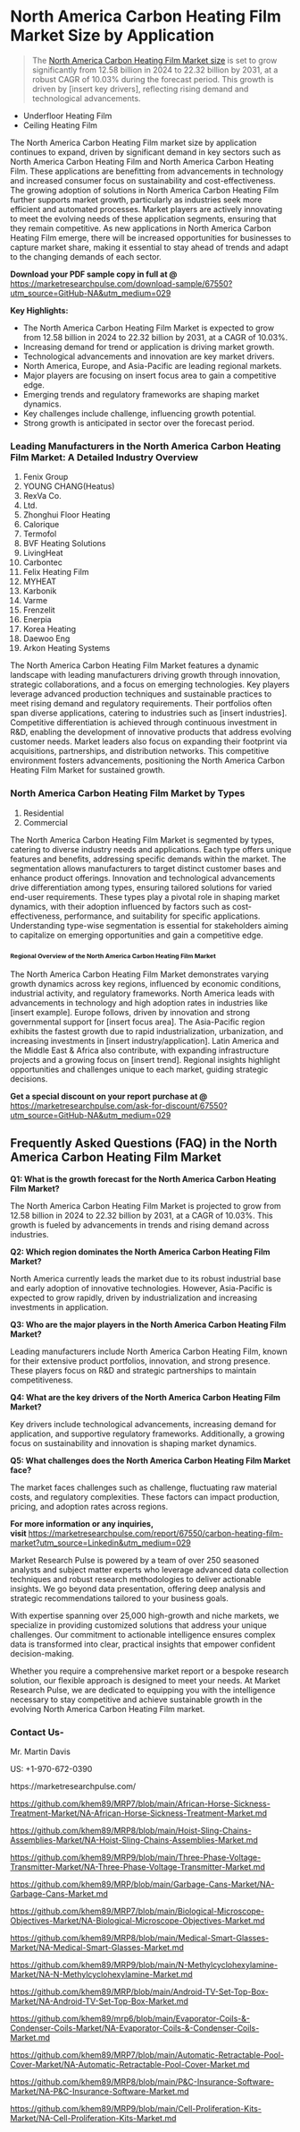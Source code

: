<h1>North America Carbon Heating Film Market&nbsp;Size by Application</h1><blockquote><p>The <a href="https://marketresearchpulse.com/download-sample/67550?utm_source=GitHub-NA&amp;utm_medium=029">North America Carbon Heating Film Market size</a> is set to grow significantly from 12.58 billion in 2024 to 22.32 billion by 2031, at a robust CAGR of 10.03% during the forecast period. This growth is driven by [insert key drivers], reflecting rising demand and technological advancements.</p></blockquote><ul><li>Underfloor Heating Film<li> Ceiling Heating Film</li></ul><p>The North America Carbon Heating Film market size by application continues to expand, driven by significant demand in key sectors such as North America Carbon Heating Film and North America Carbon Heating Film. These applications are benefitting from advancements in technology and increased consumer focus on sustainability and cost-effectiveness. The growing adoption of solutions in North America Carbon Heating Film further supports market growth, particularly as industries seek more efficient and automated processes. Market players are actively innovating to meet the evolving needs of these application segments, ensuring that they remain competitive. As new applications in North America Carbon Heating Film emerge, there will be increased opportunities for businesses to capture market share, making it essential to stay ahead of trends and adapt to the changing demands of each sector.</p><p><strong>Download your PDF sample copy in full at @ </strong><a href="https://marketresearchpulse.com/download-sample/67550?utm_source=GitHub-NA&amp;utm_medium=029">https://marketresearchpulse.com/download-sample/67550?utm_source=GitHub-NA&amp;utm_medium=029</a></p><p><strong>Key Highlights: </strong></p><ul><li>The North America Carbon Heating Film Market is expected to grow from 12.58 billion in 2024 to 22.32 billion by 2031, at a CAGR of 10.03%.</li><li>Increasing demand for trend or application is driving market growth.</li><li>Technological advancements and innovation are key market drivers.</li><li>North America, Europe, and Asia-Pacific are leading regional markets.</li><li>Major players are focusing on insert focus area to gain a competitive edge.</li><li>Emerging trends and regulatory frameworks are shaping market dynamics.</li><li>Key challenges include challenge, influencing growth potential.</li><li>Strong growth is anticipated in sector over the forecast period.</li></ul><h3>Leading Manufacturers in the North America Carbon Heating Film Market: A Detailed Industry Overview</h3><ol><li>Fenix Group</li><li>YOUNG CHANG(Heatus)</li><li>RexVa Co.</li><li>Ltd.</li><li>Zhonghui Floor Heating</li><li>Calorique</li><li>Termofol</li><li>BVF Heating Solutions</li><li>LivingHeat</li><li>Carbontec</li><li>Felix Heating Film</li><li>MYHEAT</li><li>Karbonik</li><li>Varme</li><li>Frenzelit</li><li>Enerpia</li><li>Korea Heating</li><li>Daewoo Eng</li><li>Arkon Heating Systems</li></ol><div class="flex max-w-full flex-col flex-grow"><div class="min-h-8 text-message flex w-full flex-col items-end gap-2 whitespace-normal break-words [.text-message+&amp;]:mt-5" dir="auto" data-message-author-role="assistant" data-message-id="fd8432e4-4910-450d-b182-61b7bfb0a01f" data-message-model-slug="gpt-4o"><div class="flex w-full flex-col gap-1 empty:hidden first:pt-[3px]"><div class="markdown prose w-full break-words dark:prose-invert light"><p>The North America Carbon Heating Film Market features a dynamic landscape with leading manufacturers driving growth through innovation, strategic collaborations, and a focus on emerging technologies. Key players leverage advanced production techniques and sustainable practices to meet rising demand and regulatory requirements. Their portfolios often span diverse applications, catering to industries such as [insert industries]. Competitive differentiation is achieved through continuous investment in R&amp;D, enabling the development of innovative products that address evolving customer needs. Market leaders also focus on expanding their footprint via acquisitions, partnerships, and distribution networks. This competitive environment fosters advancements, positioning the North America Carbon Heating Film Market for sustained growth.</p></div></div></div></div><h3>North America Carbon Heating Film Market by Types</h3><ol><li>Residential<li> Commercial</li></ol><div class="flex max-w-full flex-col flex-grow"><div class="min-h-8 text-message flex w-full flex-col items-end gap-2 whitespace-normal break-words [.text-message+&amp;]:mt-5" dir="auto" data-message-author-role="assistant" data-message-id="084470be-0bb7-4664-bddf-5156b4f41249" data-message-model-slug="gpt-4o-mini"><div class="flex w-full flex-col gap-1 empty:hidden first:pt-[3px]"><div class="markdown prose w-full break-words dark:prose-invert light"><p>The North America Carbon Heating Film Market is segmented by types, catering to diverse industry needs and applications. Each type offers unique features and benefits, addressing specific demands within the market. The segmentation allows manufacturers to target distinct customer bases and enhance product offerings. Innovation and technological advancements drive differentiation among types, ensuring tailored solutions for varied end-user requirements. These types play a pivotal role in shaping market dynamics, with their adoption influenced by factors such as cost-effectiveness, performance, and suitability for specific applications. Understanding type-wise segmentation is essential for stakeholders aiming to capitalize on emerging opportunities and gain a competitive edge.</p></div></div></div></div><h3><span style="font-size: 11px;">Regional Overview of the North America Carbon Heating Film Market</span></h3><div class="flex max-w-full flex-col flex-grow"><div class="min-h-8 text-message flex w-full flex-col items-end gap-2 whitespace-normal break-words [.text-message+&amp;]:mt-5" dir="auto" data-message-author-role="assistant" data-message-id="e9038762-ce64-4e30-91c9-9bd413514231" data-message-model-slug="gpt-4o-mini"><div class="flex w-full flex-col gap-1 empty:hidden first:pt-[3px]"><div class="markdown prose w-full break-words dark:prose-invert light"><p>The North America Carbon Heating Film Market demonstrates varying growth dynamics across key regions, influenced by economic conditions, industrial activity, and regulatory frameworks. North America leads with advancements in technology and high adoption rates in industries like [insert example]. Europe follows, driven by innovation and strong governmental support for [insert focus area]. The Asia-Pacific region exhibits the fastest growth due to rapid industrialization, urbanization, and increasing investments in [insert industry/application]. Latin America and the Middle East &amp; Africa also contribute, with expanding infrastructure projects and a growing focus on [insert trend]. Regional insights highlight opportunities and challenges unique to each market, guiding strategic decisions.</p></div></div></div></div><p><strong>Get a special discount on your report purchase at @ </strong><a href="https://marketresearchpulse.com/ask-for-discount/67550?utm_source=GitHub-NA&amp;utm_medium=029">https://marketresearchpulse.com/ask-for-discount/67550?utm_source=GitHub-NA&amp;utm_medium=029</a></p><h2>Frequently Asked Questions (FAQ) in the North America Carbon Heating Film Market</h2><p><strong>Q1: What is the growth forecast for the North America Carbon Heating Film Market?</strong></p><p>The North America Carbon Heating Film Market is projected to grow from 12.58 billion in 2024 to 22.32 billion by 2031, at a CAGR of 10.03%. This growth is fueled by advancements in trends and rising demand across industries.</p><p><strong>Q2: Which region dominates the North America Carbon Heating Film Market?</strong></p><p>North America currently leads the market due to its robust industrial base and early adoption of innovative technologies. However, Asia-Pacific is expected to grow rapidly, driven by industrialization and increasing investments in application.</p><p><strong>Q3: Who are the major players in the North America Carbon Heating Film Market?</strong></p><p>Leading manufacturers include North America Carbon Heating Film, known for their extensive product portfolios, innovation, and strong presence. These players focus on R&amp;D and strategic partnerships to maintain competitiveness.</p><p><strong>Q4: What are the key drivers of the North America Carbon Heating Film Market?</strong></p><p>Key drivers include technological advancements, increasing demand for application, and supportive regulatory frameworks. Additionally, a growing focus on sustainability and innovation is shaping market dynamics.</p><p><strong>Q5: What challenges does the North America Carbon Heating Film Market face?</strong></p><p>The market faces challenges such as challenge, fluctuating raw material costs, and regulatory complexities. These factors can impact production, pricing, and adoption rates across regions.</p><p><strong>For more information or any inquiries, visit&nbsp;</strong><a href="https://marketresearchpulse.com/report/67550/carbon-heating-film-market?utm_source=Linkedin&utm_medium=029">https://marketresearchpulse.com/report/67550/carbon-heating-film-market?utm_source=Linkedin&utm_medium=029</a></p><p>Market Research Pulse is powered by a team of over 250 seasoned analysts and subject matter experts who leverage advanced data collection techniques and robust research methodologies to deliver actionable insights. We go beyond data presentation, offering deep analysis and strategic recommendations tailored to your business goals.</p><p>With expertise spanning over 25,000 high-growth and niche markets, we specialize in providing customized solutions that address your unique challenges. Our commitment to actionable intelligence ensures complex data is transformed into clear, practical insights that empower confident decision-making.</p><p>Whether you require a comprehensive market report or a bespoke research solution, our flexible approach is designed to meet your needs. At Market Research Pulse, we are dedicated to equipping you with the intelligence necessary to stay competitive and achieve sustainable growth in the evolving North America Carbon Heating Film market.</p><h3><strong>Contact Us-</strong></h3><p>Mr. Martin Davis</p><p>US: +1-970-672-0390</p><p>https://marketresearchpulse.com/</p><p><a href="https://github.com/khem89/MRP7/blob/main/African-Horse-Sickness-Treatment-Market/NA-African-Horse-Sickness-Treatment-Market.md">https://github.com/khem89/MRP7/blob/main/African-Horse-Sickness-Treatment-Market/NA-African-Horse-Sickness-Treatment-Market.md</a></p><p><a href="https://github.com/khem89/MRP8/blob/main/Hoist-Sling-Chains-Assemblies-Market/NA-Hoist-Sling-Chains-Assemblies-Market.md">https://github.com/khem89/MRP8/blob/main/Hoist-Sling-Chains-Assemblies-Market/NA-Hoist-Sling-Chains-Assemblies-Market.md</a></p><p><a href="https://github.com/khem89/MRP9/blob/main/Three-Phase-Voltage-Transmitter-Market/NA-Three-Phase-Voltage-Transmitter-Market.md">https://github.com/khem89/MRP9/blob/main/Three-Phase-Voltage-Transmitter-Market/NA-Three-Phase-Voltage-Transmitter-Market.md</a></p><p><a href="https://github.com/khem89/MRP/blob/main/Garbage-Cans-Market/NA-Garbage-Cans-Market.md">https://github.com/khem89/MRP/blob/main/Garbage-Cans-Market/NA-Garbage-Cans-Market.md</a></p><p><a href="https://github.com/khem89/MRP7/blob/main/Biological-Microscope-Objectives-Market/NA-Biological-Microscope-Objectives-Market.md">https://github.com/khem89/MRP7/blob/main/Biological-Microscope-Objectives-Market/NA-Biological-Microscope-Objectives-Market.md</a></p><p><a href="https://github.com/khem89/MRP8/blob/main/Medical-Smart-Glasses-Market/NA-Medical-Smart-Glasses-Market.md">https://github.com/khem89/MRP8/blob/main/Medical-Smart-Glasses-Market/NA-Medical-Smart-Glasses-Market.md</a></p><p><a href="https://github.com/khem89/MRP9/blob/main/N-Methylcyclohexylamine-Market/NA-N-Methylcyclohexylamine-Market.md">https://github.com/khem89/MRP9/blob/main/N-Methylcyclohexylamine-Market/NA-N-Methylcyclohexylamine-Market.md</a></p><p><a href="https://github.com/khem89/MRP/blob/main/Android-TV-Set-Top-Box-Market/NA-Android-TV-Set-Top-Box-Market.md">https://github.com/khem89/MRP/blob/main/Android-TV-Set-Top-Box-Market/NA-Android-TV-Set-Top-Box-Market.md</a></p><p><a href="https://github.com/khem89/mrp6/blob/main/Evaporator-Coils-&-Condenser-Coils-Market/NA-Evaporator-Coils-&-Condenser-Coils-Market.md">https://github.com/khem89/mrp6/blob/main/Evaporator-Coils-&-Condenser-Coils-Market/NA-Evaporator-Coils-&-Condenser-Coils-Market.md</a></p><p><a href="https://github.com/khem89/MRP7/blob/main/Automatic-Retractable-Pool-Cover-Market/NA-Automatic-Retractable-Pool-Cover-Market.md">https://github.com/khem89/MRP7/blob/main/Automatic-Retractable-Pool-Cover-Market/NA-Automatic-Retractable-Pool-Cover-Market.md</a></p><p><a href="https://github.com/khem89/MRP8/blob/main/P&C-Insurance-Software-Market/NA-P&C-Insurance-Software-Market.md">https://github.com/khem89/MRP8/blob/main/P&C-Insurance-Software-Market/NA-P&C-Insurance-Software-Market.md</a></p><p><a href="https://github.com/khem89/MRP9/blob/main/Cell-Proliferation-Kits-Market/NA-Cell-Proliferation-Kits-Market.md">https://github.com/khem89/MRP9/blob/main/Cell-Proliferation-Kits-Market/NA-Cell-Proliferation-Kits-Market.md</a></p>
